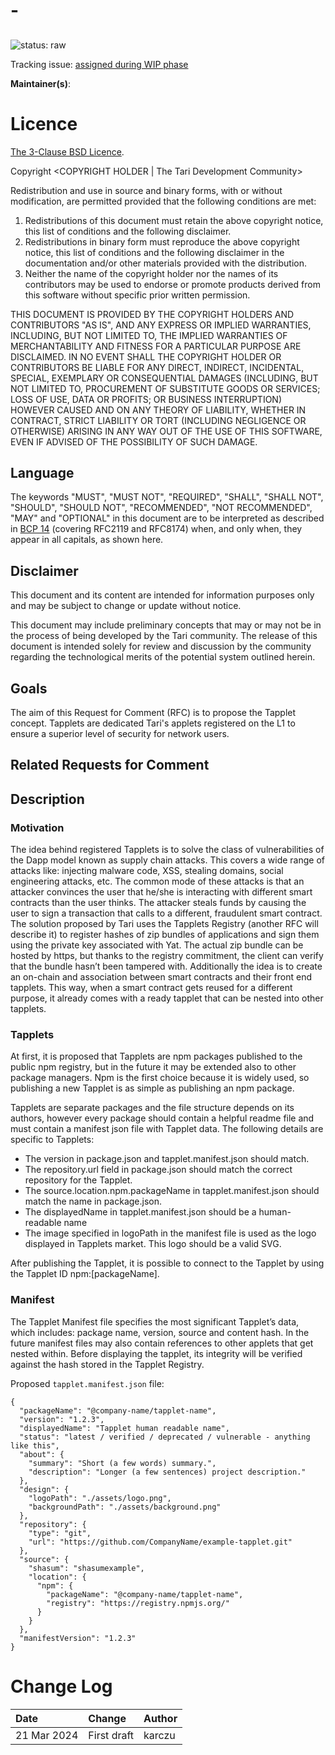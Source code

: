 # <RFC-Number>-<Short Title>

## <Long title>

![status: raw](theme/images/status-raw.svg)

Tracking issue: [assigned during WIP phase]()

**Maintainer(s)**: <Maintainer name> <github username>

# Licence

[ The 3-Clause BSD Licence](https://opensource.org/licenses/BSD-3-Clause).

Copyright <YEAR> <COPYRIGHT HOLDER | The Tari Development Community>

Redistribution and use in source and binary forms, with or without modification, are permitted provided that the
following conditions are met:

1. Redistributions of this document must retain the above copyright notice, this list of conditions and the following
   disclaimer.
2. Redistributions in binary form must reproduce the above copyright notice, this list of conditions and the following
   disclaimer in the documentation and/or other materials provided with the distribution.
3. Neither the name of the copyright holder nor the names of its contributors may be used to endorse or promote products
   derived from this software without specific prior written permission.

THIS DOCUMENT IS PROVIDED BY THE COPYRIGHT HOLDERS AND CONTRIBUTORS "AS IS", AND ANY EXPRESS OR IMPLIED WARRANTIES,
INCLUDING, BUT NOT LIMITED TO, THE IMPLIED WARRANTIES OF MERCHANTABILITY AND FITNESS FOR A PARTICULAR PURPOSE ARE
DISCLAIMED. IN NO EVENT SHALL THE COPYRIGHT HOLDER OR CONTRIBUTORS BE LIABLE FOR ANY DIRECT, INDIRECT, INCIDENTAL,
SPECIAL, EXEMPLARY OR CONSEQUENTIAL DAMAGES (INCLUDING, BUT NOT LIMITED TO, PROCUREMENT OF SUBSTITUTE GOODS OR
SERVICES; LOSS OF USE, DATA OR PROFITS; OR BUSINESS INTERRUPTION) HOWEVER CAUSED AND ON ANY THEORY OF LIABILITY,
WHETHER IN CONTRACT, STRICT LIABILITY OR TORT (INCLUDING NEGLIGENCE OR OTHERWISE) ARISING IN ANY WAY OUT OF THE USE OF
THIS SOFTWARE, EVEN IF ADVISED OF THE POSSIBILITY OF SUCH DAMAGE.

## Language

The keywords "MUST", "MUST NOT", "REQUIRED", "SHALL", "SHALL NOT", "SHOULD", "SHOULD NOT", "RECOMMENDED",
"NOT RECOMMENDED", "MAY" and "OPTIONAL" in this document are to be interpreted as described in
[BCP 14](https://tools.ietf.org/html/bcp14) (covering RFC2119 and RFC8174) when, and only when, they appear in all capitals, as
shown here.

## Disclaimer

This document and its content are intended for information purposes only and may be subject to change or update
without notice.

This document may include preliminary concepts that may or may not be in the process of being developed by the Tari
community. The release of this document is intended solely for review and discussion by the community regarding the
technological merits of the potential system outlined herein.

## Goals

The aim of this Request for Comment (RFC) is to propose the Tapplet concept. Tapplets are dedicated Tari's applets registered on the L1 to ensure a superior level of security for network users.

## Related Requests for Comment

## Description

### Motivation

The idea behind registered Tapplets is to solve the class of vulnerabilities of the Dapp model known as supply chain attacks. This covers a wide range of attacks like: injecting malware code, XSS, stealing domains, social engineering attacks, etc. The common mode of these attacks is that an attacker convinces the user that he/she is interacting with different smart contracts than the user thinks. The attacker steals funds by causing the user to sign a transaction that calls to a different, fraudulent smart contract.
The solution proposed by Tari uses the Tapplets Registry (another RFC will describe it) to register hashes of zip bundles of applications and sign them using the private key associated with Yat. The actual zip bundle can be hosted by https, but thanks to the registry commitment, the client can verify that the bundle hasn’t been tampered with.
Additionally the idea is to create an on-chain and association between smart contracts and their front end tapplets. This way, when a smart contract gets reused for a different purpose, it already comes with a ready tapplet that can be nested into other tapplets.

### Tapplets

At first, it is proposed that Tapplets are npm packages published to the public npm registry, but in the future it may be extended also to other package managers. Npm is the first choice because it is widely used, so publishing a new Tapplet is as simple as publishing an npm package.

Tapplets are separate packages and the file structure depends on its authors, however every package should contain a helpful readme file and must contain a manifest json file with Tapplet data.
The following details are specific to Tapplets:
* The version in package.json and tapplet.manifest.json should match.
* The repository.url field in package.json should match the correct repository for the Tapplet.
* The source.location.npm.packageName in tapplet.manifest.json should match the name in package.json.
* The displayedName in tapplet.manifest.json should be a human-readable name
* The image specified in logoPath in the manifest file is used as the logo displayed in Tapplets market. This logo should be a valid SVG.

After publishing the Tapplet, it is possible to connect to the Tapplet by using the Tapplet ID npm:[packageName].

### Manifest

The Tapplet Manifest file specifies the most significant Tapplet’s data, which includes: package name, version, source and content hash. In the future manifest files may also contain references to other applets that get nested within.
Before displaying the tapplet, its integrity will be verified against the hash stored in the Tapplet Registry.

Proposed `tapplet.manifest.json` file:

```
{
  "packageName": "@company-name/tapplet-name",
  "version": "1.2.3",
  "displayedName": "Tapplet human readable name",
  "status": "latest / verified / deprecated / vulnerable - anything like this",
  "about": {
    "summary": "Short (a few words) summary.",
    "description": "Longer (a few sentences) project description."
  },
  "design": {
    "logoPath": "./assets/logo.png",
    "backgroundPath": "./assets/background.png"
  },
  "repository": {
    "type": "git",
    "url": "https://github.com/CompanyName/example-tapplet.git"
  },
  "source": {
    "shasum": "shasumexample",
    "location": {
      "npm": {
        "packageName": "@company-name/tapplet-name",
        "registry": "https://registry.npmjs.org/"
      }
    }
  },
  "manifestVersion": "1.2.3"
}

```

# Change Log

| Date        | Change      | Author |
| :---------- | :---------- | :----- |
| 21 Mar 2024 | First draft | karczu |
